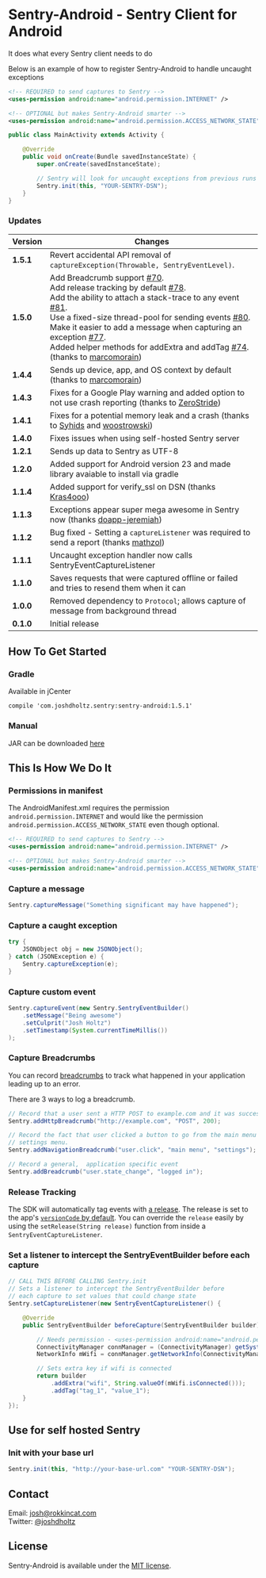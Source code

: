 # Sentry-Android - Sentry Client for Android
It does what every Sentry client needs to do

Below is an example of how to register Sentry-Android to handle uncaught exceptions

```xml
<!-- REQUIRED to send captures to Sentry -->
<uses-permission android:name="android.permission.INTERNET" />

<!-- OPTIONAL but makes Sentry-Android smarter -->
<uses-permission android:name="android.permission.ACCESS_NETWORK_STATE" />
```

``` java
public class MainActivity extends Activity {

    @Override
    public void onCreate(Bundle savedInstanceState) {
        super.onCreate(savedInstanceState);

        // Sentry will look for uncaught exceptions from previous runs and send them
        Sentry.init(this, "YOUR-SENTRY-DSN");
    }
}
```

### Updates

Version | Changes
--- | ---
**1.5.1** | Revert accidental API removal of `captureException(Throwable, SentryEventLevel)`.
**1.5.0** | Add Breadcrumb support [#70](https://github.com/joshdholtz/Sentry-Android/pull/70).<br/>Add release tracking by default [#78](https://github.com/joshdholtz/Sentry-Android/pull/78).<br/>Add the ability to attach a stack-trace to any event [#81](https://github.com/joshdholtz/Sentry-Android/issues/81).<br/>Use a fixed-size thread-pool for sending events [#80](https://github.com/joshdholtz/Sentry-Android/pull/80).<br/>Make it easier to add a message when capturing an exception [#77](https://github.com/joshdholtz/Sentry-Android/pull/77).<br/>Added helper methods for addExtra and addTag [#74](https://github.com/joshdholtz/Sentry-Android/pull/74).<br/>(thanks to [marcomorain](https://github.com/marcomorain))
**1.4.4** | Sends up device, app, and OS context by default (thanks to [marcomorain](https://github.com/marcomorain))
**1.4.3** | Fixes for a Google Play warning and added option to not use crash reporting (thanks to [ZeroStride](https://github.com/ZeroStride))
**1.4.1** | Fixes for a potential memory leak and a crash (thanks to [Syhids](https://github.com/Syhids) and [woostrowski](https://github.com/woostrowski))
**1.4.0** | Fixes issues when using self-hosted Sentry server
**1.2.1** | Sends up data to Sentry as UTF-8
**1.2.0** | Added support for Android version 23 and made library avaiable to install via gradle
**1.1.4** | Added support for verify_ssl on DSN (thanks [Kras4ooo](https://github.com/Kras4ooo))
**1.1.3** | Exceptions appear super mega awesome in Sentry now (thanks [doapp-jeremiah](https://github.com/doapp-jeremiah))
**1.1.2** | Bug fixed - Setting a `captureListener` was required to send a report (thanks [mathzol](https://github.com/mathzol))
**1.1.1** | Uncaught exception handler now calls SentryEventCaptureListener
**1.1.0** | Saves requests that were captured offline or failed and tries to resend them when it can
**1.0.0** | Removed dependency to `Protocol`; allows capture of message from background thread
**0.1.0** | Initial release

## How To Get Started

### Gradle
Available in jCenter
```
compile 'com.joshdholtz.sentry:sentry-android:1.5.1'
```

### Manual
JAR can be downloaded [here](https://bintray.com/joshdholtz/maven/sentry-android/view#files/com/joshdholtz/sentry/sentry-android/1.2.1)

## This Is How We Do It

### Permissions in manifest

The AndroidManifest.xml requires the permission `android.permission.INTERNET` and would like the permission `android.permission.ACCESS_NETWORK_STATE` even though optional.

```xml
<!-- REQUIRED to send captures to Sentry -->
<uses-permission android:name="android.permission.INTERNET" />

<!-- OPTIONAL but makes Sentry-Android smarter -->
<uses-permission android:name="android.permission.ACCESS_NETWORK_STATE" />
```

### Capture a message
``` java
Sentry.captureMessage("Something significant may have happened");
```

### Capture a caught exception
``` java
try {
	JSONObject obj = new JSONObject();
} catch (JSONException e) {
	Sentry.captureException(e);
}
```

### Capture custom event
``` java
Sentry.captureEvent(new Sentry.SentryEventBuilder()
	.setMessage("Being awesome")
	.setCulprit("Josh Holtz")
	.setTimestamp(System.currentTimeMillis())
);
```

### Capture Breadcrumbs
You can record [breadcrumbs](https://docs.sentry.io/hosted/learn/breadcrumbs/) to
track what happened in your application leading up to an error.

There are 3 ways to log a breadcrumb.

```java
// Record that a user sent a HTTP POST to example.com and it was successful.
Sentry.addHttpBreadcrumb("http://example.com", "POST", 200);

// Record the fact that user clicked a button to go from the main menu to the
// settings menu.
Sentry.addNavigationBreadcrumb("user.click", "main menu", "settings");

// Record a general,  application specific event
Sentry.addBreadcrumb("user.state_change", "logged in");
```


### Release Tracking

The SDK will automatically tag events with [a release](https://docs.sentry.io/hosted/api/releases/post-project-releases/).
The release is set to the app's [`versionCode` by default](https://developer.android.com/studio/publish/versioning.html#appversioning).
You can override the `release` easily by using the `setRelease(String release)`
function from inside a `SentryEventCaptureListener`.

### Set a listener to intercept the SentryEventBuilder before each capture
``` java
// CALL THIS BEFORE CALLING Sentry.init
// Sets a listener to intercept the SentryEventBuilder before
// each capture to set values that could change state
Sentry.setCaptureListener(new SentryEventCaptureListener() {

    @Override
    public SentryEventBuilder beforeCapture(SentryEventBuilder builder) {

        // Needs permission - <uses-permission android:name="android.permission.ACCESS_NETWORK_STATE" />
        ConnectivityManager connManager = (ConnectivityManager) getSystemService(CONNECTIVITY_SERVICE);
        NetworkInfo mWifi = connManager.getNetworkInfo(ConnectivityManager.TYPE_WIFI);

        // Sets extra key if wifi is connected
        return builder
            .addExtra("wifi", String.valueOf(mWifi.isConnected()));
            .addTag("tag_1", "value_1");
    }
});

```

## Use for self hosted Sentry

### Init with your base url
``` java
Sentry.init(this, "http://your-base-url.com" "YOUR-SENTRY-DSN");

```

## Contact

Email: [josh@rokkincat.com](mailto:josh@rokkincat.com)<br/>
Twitter: [@joshdholtz](http://twitter.com/joshdholtz)

## License

Sentry-Android is available under the [MIT license](LICENSE).
